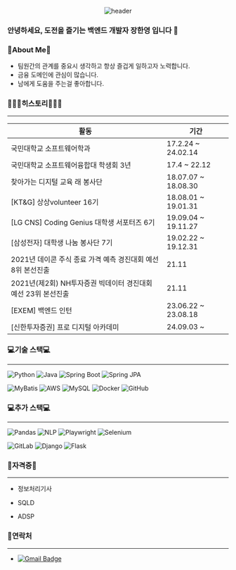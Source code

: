 <div align = "center">
  
  ![header](https://capsule-render.vercel.app/api?type=waving&text=Han%20Yeong%20Jang&color=B3CEE5&height=200&fontColor=FFFFFF)
</div>

### 안녕하세요, 도전을 즐기는 백엔드 개발자 장한영 입니다 👋

### 👋About Me👋
- 팀원간의 관계를 중요시 생각하고 항상 즐겁게 일하고자 노력합니다.
- 금융 도메인에 관심이 많습니다.
- 남에게 도움을 주는걸 좋아합니다. 

### 🙇🏻‍♂️히스토리🙇🏻‍♂️
---

| 활동                                                     | 기간                         |
|----------------------------------------------------------|------------------------------|
| 국민대학교 소프트웨어학과                                  | 17.2.24 ~ 24.02.14          |
| 국민대학교 소프트웨어융합대 학생회 3년                     | 17.4 ~ 22.12      |
| 찾아가는 디지털 교육 래 봉사단                             | 18.07.07 ~ 18.08.30      |
| [KT&G] 상상volunteer 16기                                 | 18.08.01 ~ 19.01.31      |
| [LG CNS] Coding Genius 대학생 서포터즈 6기                | 19.09.04 ~ 19.11.27      |
| [삼성전자] 대학생 나눔 봉사단 7기                         | 19.02.22 ~ 19.12.31      |
| 2021년 데이콘 주식 종료 가격 예측 경진대회 예선 8위 본선진출 |                  21.11            |
| 2021년(제2회) NH투자증권 빅데이터 경진대회 예선 23위 본선진출 |                21.11               |
| [EXEM] 백엔드 인턴                                               | 23.06.22 ~ 23.08.18      |
| [신한투자증권] 프로 디지털 아카데미                        | 24.09.03 ~                 |


### 💻기술 스택💻
---

![Python](https://img.shields.io/badge/Python-3776AB?style=for-the-badge&logo=python&logoColor=white)
![Java](https://img.shields.io/badge/Java-007396?style=for-the-badge&logo=java&logoColor=white)
![Spring Boot](https://img.shields.io/badge/Spring%20Boot-6DB33F?style=for-the-badge&logo=spring-boot&logoColor=white)
![Spring JPA](https://img.shields.io/badge/Spring%20JPA-6DB33F?style=for-the-badge&logo=spring&logoColor=white)

![MyBatis](https://img.shields.io/badge/MyBatis-DC382D?style=for-the-badge&logo=MyBatis&logoColor=white)
![AWS](https://img.shields.io/badge/AWS-232F3E?style=for-the-badge&logo=amazon-aws&logoColor=white)
![MySQL](https://img.shields.io/badge/MySQL-4479A1?style=for-the-badge&logo=mysql&logoColor=white)
![Docker](https://img.shields.io/badge/Docker-2496ED?style=for-the-badge&logo=docker&logoColor=white)
![GitHub](https://img.shields.io/badge/GitHub-181717?style=for-the-badge&logo=github&logoColor=white)

### 💻추가 스택💻
---

![Pandas](https://img.shields.io/badge/Pandas-150458?style=for-the-badge&logo=pandas&logoColor=white)
![NLP](https://img.shields.io/badge/NLP-008080?style=for-the-badge&logo=nlp&logoColor=white)
![Playwright](https://img.shields.io/badge/Playwright-2EAD33?style=for-the-badge&logo=playwright&logoColor=white)
![Selenium](https://img.shields.io/badge/Selenium-43B02A?style=for-the-badge&logo=selenium&logoColor=white)

![GitLab](https://img.shields.io/badge/GitLab-FCA121?style=for-the-badge&logo=gitlab&logoColor=white)
![Django](https://img.shields.io/badge/Django-092E20?style=for-the-badge&logo=django&logoColor=white)
![Flask](https://img.shields.io/badge/Flask-000000?style=for-the-badge&logo=flask&logoColor=white)


### 🪪자격증🪪
---
- 정보처리기사 

- SQLD

- ADSP

### 📩연락처 
---
- [![Gmail Badge](https://img.shields.io/badge/Gmail-D14836?style=flat&logo=gmail&logoColor=white)](mailto:qpwisu@gmail.com)

    
